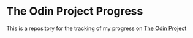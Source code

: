 # The Odin Project Progress

This is a repository for the tracking of my progress on [The Odin Project](https://www.theodinproject.com/dashboard)

